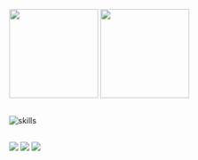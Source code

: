 <div>
  <img height="160em" src="https://github-readme-stats.vercel.app/api?username=RUZZIN&show_icons=true&theme=radical">
  <img height="160em" src="https://github-readme-stats.vercel.app/api/top-langs/?username=RUZZIN&layout=compact&theme=radical">
</div>  

  ##
  ![skills](https://skillicons.dev/icons?i=html,css,sass,bootstrap,js,ts,jquery,php,mysql,postgres,react,git,java,spring&theme=light)
  ##
 
<div> 
  <a href="https://www.instagram.com/ruanmesq77/" target="_blank"><img src="https://img.shields.io/badge/-Instagram-%23E4405F?style=for-the-badge&logo=instagram&logoColor=white" target="_blank"></a>
  <a href = "ruanp9725@gmail.com"><img src="https://img.shields.io/badge/-Gmail-%23333?style=for-the-badge&logo=gmail&logoColor=white" target="_blank"></a>
  <a href="https://www.linkedin.com/in/ruan-pablo-2b42a3235/" target="_blank"><img src="https://img.shields.io/badge/-LinkedIn-%230077B5?style=for-the-badge&logo=linkedin&logoColor=white" target="_blank"></a> 
  
</div>

